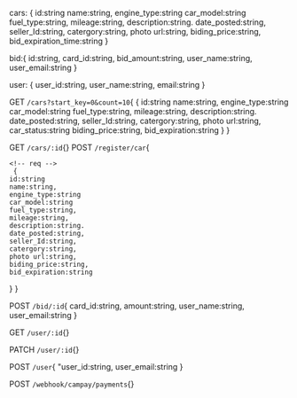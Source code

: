 <!-- Models -->
cars: {
    id:string
    name:string,
    engine_type:string
    car_model:string
    fuel_type:string,
    mileage:string,
    description:string.
    date_posted:string,
    seller_Id:string,
    catergory:string,
    photo url:string,
    biding_price:string,
    bid_expiration_time:string
}

bid:{
    id:string,
    card_id:string,
    bid_amount:string,
    user_name:string,
    user_email:string
}

user: {
    user_id:string,
    user_name:string,
    email:string
}


<!-- endpoints -->
GET  `/cars?start_key=0&count=10`{
    {
    id:string
    name:string,
    engine_type:string
    car_model:string
    fuel_type:string,
    mileage:string,
    description:string.
    date_posted:string,
    seller_Id:string,
    catergory:string,
    photo url:string,
    car_status:string
    biding_price:string,
    bid_expiration:string
}
}

GET  `/cars/:id`{}
POST  `/register/car`{

    <!-- req -->
     {
    id:string
    name:string,
    engine_type:string
    car_model:string
    fuel_type:string,
    mileage:string,
    description:string.
    date_posted:string,
    seller_Id:string,
    catergory:string,
    photo url:string,
    biding_price:string,
    bid_expiration:string
}
}

POST  `/bid/:id`{
    card_id:string,
    amount:string,
    user_name:string,
    user_email:string
}

GET  `/user/:id`{}

PATCH  `/user/:id`{}


POST  `/user`{
    "user_id:string,
    user_email:string
}

POST `/webhook/campay/payments`{}   